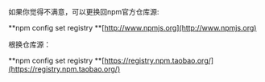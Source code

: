 如果你觉得不满意，可以更换回npm官方仓库源:

**npm config set registry **[http://www.npmjs.org](http://www.npmjs.org)

根换仓库源：

**npm config set registry **[https://registry.npm.taobao.org/](https://registry.npm.taobao.org/)

